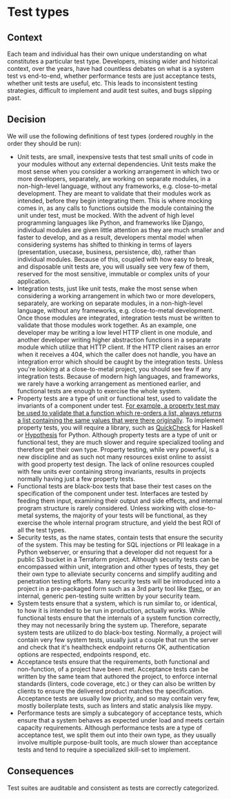 # Test types

## Context
Each team and individual has their own unique understanding on what constitutes a particular test type. Developers, missing wider and historical context, over the years, have had countless debates on what is a system test vs end-to-end, whether performance tests are just acceptance tests, whether unit tests are useful, etc. This leads to inconsistent testing strategies, difficult to implement and audit test suites, and bugs slipping past.

## Decision
We will use the following definitions of test types (ordered roughly in the order they should be run):

- Unit tests, are small, inexpensive tests that test small units of code in your modules without any external dependencies. Unit tests make the most sense when you consider a working arrangement in which two or more developers, separately, are working on separate modules, in a non-high-level language, without any frameworks, e.g. close-to-metal development. They are meant to validate that their modules work as intended, before they begin integrating them. This is where mocking comes in, as any calls to functions outside the module containing the unit under test, must be mocked. With the advent of high level programming languages like Python, and frameworks like Django, individual modules are given little attention as they are much smaller and faster to develop, and as a result, developers mental model when considering systems has shifted to thinking in terms of layers (presentation, usecase, business, persistence, db), rather than individual modules. Because of this, coupled with how easy to break, and disposable unit tests are, you will usually see very few of them, reserved for the most sensitive, immutable or complex units of your application.
- Integration tests, just like unit tests, make the most sense when considering a working arrangement in which two or more developers, separately, are working on separate modules, in a non-high-level language, without any frameworks, e.g. close-to-metal development. Once those modules are integrated, integration tests must be written to validate that those modules work together. As an example, one developer may be writing a low level HTTP client in one module, and another developer writing higher abstraction functions in a separate module which utilize that HTTP client. If the HTTP client raises an error when it receives a 404, which the caller does not handle, you have an integration error which should be caught by the integration tests. Unless you're looking at a close-to-metal project, you should see few if any integration tests. Because of modern high languages, and frameworks, we rarely have a working arrangement as mentioned earlier, and functional tests are enough to exercise the whole system.
- Property tests are a type of unit or functional test, used to validate the invariants of a component under test. [For example, a property test may be used to validate that a function which re-orders a list, always returns a list containing the same values that were there originally](https://fsharpforfunandprofit.com/posts/property-based-testing-2/#the-more-things-change-the-more-they-stay-the-same). To implement property tests, you will require a library, such as [QuickCheck](https://hackage.haskell.org/package/QuickCheck) for Haskell or [Hypothesis](https://hypothesis.readthedocs.io/en/latest/) for Python. Although property tests are a type of unit or functional test, they are much slower and require specialized tooling and therefore get their own type. Property testing, while very powerful, is a new discipline and as such not many resources exist online to assist with good property test design. The lack of online resources coupled with few units ever containing strong invariants, results in projects normally having just a few property tests.
- Functional tests are black-box tests that base their test cases on the specification of the component under test. Interfaces are tested by feeding them input, examining their output and side effects, and internal program structure is rarely considered. Unless working with close-to-metal systems, the majority of your tests will be functional, as they exercise the whole internal program structure, and yield the best ROI of all the test types.
- Security tests, as the name states, contain tests that ensure the security of the system. This may be testing for SQL injections or PII leakage in a Python webserver, or ensuring that a developer did not request for a public S3 bucket in a Terraform project. Although security tests can be encompassed within unit, integration and other types of tests, they get their own type to alleviate security concerns and simplify auditing and penetration testing efforts. Many security tests will be introduced into a project in a pre-packaged form such as a 3rd party tool like [tfsec](https://github.com/aquasecurity/tfsec), or an internal, generic pen-testing suite written by your security team.
- System tests ensure that a system, which is run similar to, or identical, to how it is intended to be run in production, actually works. While functional tests ensure that the internals of a system function correctly, they may not necessarily bring the system up. Therefore, separate system tests are utilized to do black-box testing. Normally, a project will contain very few system tests, usually just a couple that run the server and check that it's healthcheck endpoint returns OK, authentication options are respected, endpoints respond, etc.
- Acceptance tests ensure that the requirements, both functional and non-function, of a project have been met. Acceptance tests can be written by the same team that authored the project, to enforce internal standards (linters, code coverage, etc.) or they can also be written by clients to ensure the delivered product matches the specification. Acceptance tests are usually low priority, and so may contain very few, mostly boilerplate tests, such as linters and static analysis like mypy.
- Performance tests are simply a subcategory of acceptance tests, which ensure that a system behaves as expected under load and meets certain capacity requirements. Although performance tests are a type of acceptance test, we split them out into their own type, as they usually involve multiple purpose-built tools, are much slower than acceptance tests and tend to require a specialized skill-set to implement.

## Consequences
Test suites are auditable and consistent as tests are correctly categorized.

